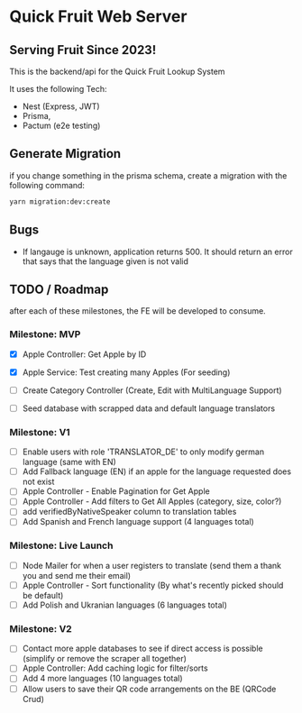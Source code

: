 # Quick Fruit Web Server
## Serving Fruit Since 2023!

This is the backend/api for the Quick Fruit Lookup System

It uses the following Tech:
- Nest (Express, JWT)
- Prisma,
- Pactum (e2e testing)

## Generate Migration

if you change something in the prisma schema, create a migration with the following command:

```bash
yarn migration:dev:create
```

## Bugs
- If langauge is unknown, application returns 500. It should return an error that says that the language given is not valid

## TODO / Roadmap

after each of these milestones, the FE will be developed to consume.

### Milestone: MVP
- [x] Apple Controller: Get Apple by ID
- [x] Apple Service: Test creating many Apples (For seeding)
- [ ] Create Category Controller (Create, Edit with MultiLanguage Support)
- [ ] Seed database with scrapped data and default language translators


### Milestone: V1
- [ ] Enable users with role 'TRANSLATOR_DE' to only modify german language (same with EN)
- [ ] Add Fallback language (EN) if an apple for the language requested does not exist
- [ ] Apple Controller - Enable Pagination for Get Apple
- [ ] Apple Controller - Add filters to Get All Apples (category, size, color?)
- [ ] add verifiedByNativeSpeaker column to translation tables
- [ ] Add Spanish and French language support (4 languages total)

### Milestone: Live Launch
- [ ] Node Mailer for when a user registers to translate (send them a thank you and send me their email)
- [ ] Apple Controller - Sort functionality (By what's recently picked should be default)
- [ ] Add Polish and Ukranian languages (6 languages total)

### Milestone: V2
- [ ] Contact more apple databases to see if direct access is possible (simplify or remove the scraper all together)
- [ ] Apple Controller: Add caching logic for filter/sorts
- [ ] Add 4 more languages (10 languages total)
- [ ] Allow users to save their QR code arrangements on the BE (QRCode Crud)

